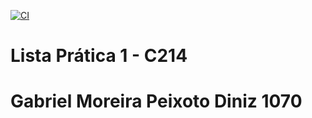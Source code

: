 [![CI](https://github.com/phillima/lista-1-c214/actions/workflows/main.yml/badge.svg)](https://github.com/phillima/lista-1-c214/actions/workflows/main.yml)

# Lista Prática 1 - C214
# Gabriel Moreira Peixoto Diniz 1070 
